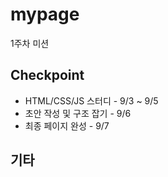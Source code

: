 # mypage
1주차 미션

## Checkpoint
- HTML/CSS/JS 스터디 - 9/3 ~ 9/5
- 초안 작성 및 구조 잡기 - 9/6
- 최종 페이지 완성 - 9/7

## 기타

